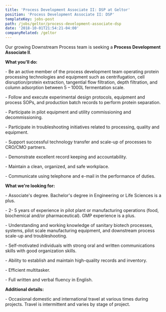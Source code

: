 ```yaml
---
title: 'Process Development Associate II: DSP at Geltor'
position: 'Process Development Associate II: DSP'
templateKey: jobs-post
path: /jobs/geltor/process-development-associate-dsp
date: '2018-10-01T21:54:21-04:00'
companyRelated: /geltor
---
```

Our growing Downstream Process team is seeking a **Process Development Associate II**.

**What you'll do:**

\- Be an active member of the process development team operating protein processing technologies and equipment such as centrifugation, cell disruption/protein extraction, tangential flow filtration, depth filtration, and column adsorption between 5 – 1000L fermentation scale.

\- Follow and execute experimental design protocols, equipment and process SOPs, and production batch records to perform protein separation.

\- Participate in pilot equipment and utility commissioning and decommissioning.

\- Participate in troubleshooting initiatives related to processing, quality and equipment.

\- Support successful technology transfer and scale-up of processes to CRO/CMO partners.

\- Demonstrate excellent record keeping and accountability.

\- Maintain a clean, organized, and safe workplace.

\- Communicate using telephone and e-mail in the performance of duties.



**What we're looking for:**

\- Associate's degree. Bachelor's degree in Engineering or Life Sciences is a plus.

\- 2- 5 years of experience in pilot plant or manufacturing operations (food, biochemical and/or pharmaceutical). GMP experience is a plus.

\- Understanding and working knowledge of sanitary biotech processes, systems, pilot scale manufacturing equipment, and downstream process scale-up and troubleshooting.

\- Self-motivated individuals with strong oral and written communications skills with good organization skills.

\- Ability to establish and maintain high-quality records and inventory.

\- Efficient multitasker.

\- Full written and verbal fluency in English.



**Additional details:**

\- Occasional domestic and international travel at various times during projects. Travel is intermittent and varies by stage of project.
